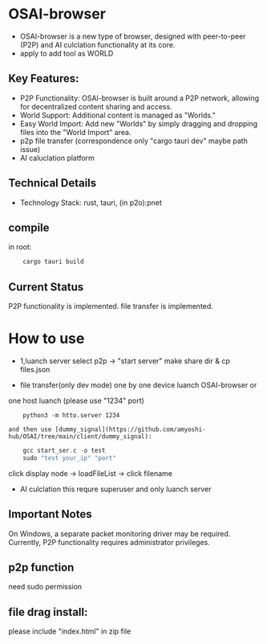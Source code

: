 # OSAI-browser
- OSAI-browser is a new type of browser, designed with peer-to-peer (P2P) and AI culclation functionality at its core.
- apply to add tool as WORLD
## Key Features:

- P2P Functionality: OSAI-browser is built around a P2P network, allowing for decentralized content sharing and access.
- World Support: Additional content is managed as "Worlds."
- Easy World Import: Add new "Worlds" by simply dragging and dropping files into the "World Import" area.
- p2p file transfer (correspondence only "cargo tauri dev" maybe path issue)
- AI caluclation platform

## Technical Details

- Technology Stack: rust, tauri, (in p2o):pnet

## compile
in root:

```js
    cargo tauri build
```
## Current Status

P2P functionality is implemented.
file transfer is implemented.
    
# How to use
- 1,luanch server
select p2p -> "start server"
make share dir & cp files.json

- file transfer(only dev mode)
one by one device luanch OSAI-browser or

one host luanch (please use "1234" port)
```python3
    python3 -m htto.server 1234
```
    and then use [dummy_signal](https://github.com/amyoshi-hub/OSAI/tree/main/client/dummy_signal):
```c
    gcc start_ser.c -o test
    sudo "test your_ip" "port"
```
click display node -> loadFileList -> click filename

- AI culclation
this requre superuser
and only luanch server

## Important Notes
On Windows, a separate packet monitoring driver may be required.
Currently, P2P functionality requires administrator privileges.
## p2p function
 need sudo permission
## file drag install:
please include "index.html" in zip file


